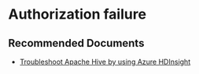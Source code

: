 <properties
  pageTitle="Authorization failure"
  description="Authorization failure"
  Service="microsoft.hdinsight"
  resource="clusters"
  authors="pjfreitas"
  ms.author="pfreitas"
  displayOrder="13"
  selfHelpType="resource"
  supportTopicIds="32629015"
  resourceTags=""
  productPesIds="15078"
  cloudEnvironments="MoonCake"
  ArticleId="716bf3f6-35f6-4380-a7a8-52daf77df289"
/>

# Authorization failure 

## **Recommended Documents**

* [Troubleshoot Apache Hive by using Azure HDInsight](https://docs.azure.cn/hdinsight/hdinsight-troubleshoot-hive)


